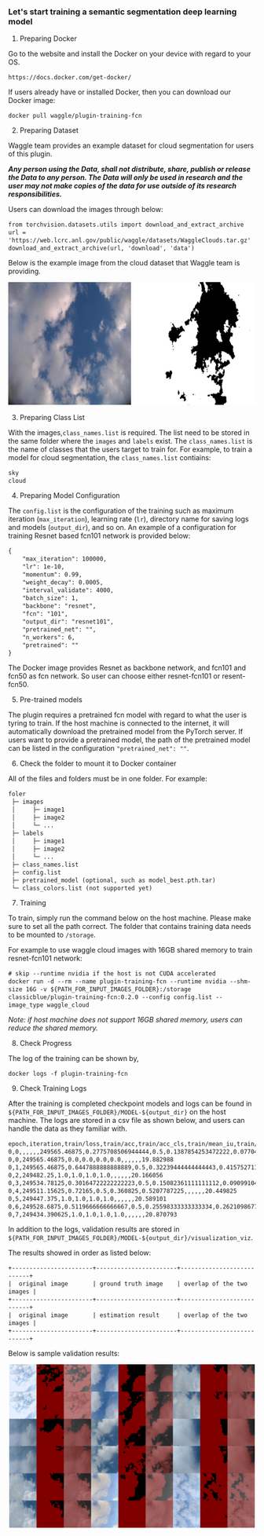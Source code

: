 ### Let's start training a semantic segmentation deep learning model
  
1) Preparing Docker

Go to the website and install the Docker on your device with regard to your OS.
```
https://docs.docker.com/get-docker/
```

If users already have or installed Docker, then you can download our Docker image:
```
docker pull waggle/plugin-training-fcn
```

2) Preparing Dataset

Waggle team provides an example dataset for cloud segmentation for users of this plugin.

_**Any person using the Data, shall not distribute, share, publish or release the Data to any person. The Data will only 
be used in research and the user may not make copies of the data for use outside of its research responsibilities.**_

Users can download the images through below:

```
from torchvision.datasets.utils import download_and_extract_archive
url = 'https://web.lcrc.anl.gov/public/waggle/datasets/WaggleClouds.tar.gz'
download_and_extract_archive(url, 'download', 'data')
```

Below is the example image from the cloud dataset that Waggle team is providing.

<p align="center">
<kbd><img src="./images/image.jpg" width="250" /></kbd> <kbd><img src="./images/label.jpg" width="250" /></kbd>
</p>


3) Preparing Class List

With the images,`class_names.list` is required. The list need to be stored in the same folder where the `images` and `labels` exist. The `class_names.list` is the name of classes that the users target to train for. For example, to train a model for cloud segmentation, the `class_names.list` contiains:
```
sky
cloud
```

4) Preparing Model Configuration

The `config.list` is the configuration of the training such as maximum iteration (`max_iteration`), learning rate (`lr`),  directory name for saving logs and models (`output_dir`), and so on. An example of a configuration for training Resnet based fcn101 network is provided below: 
```
{
    "max_iteration": 100000, 
    "lr": 1e-10, 
    "momentum": 0.99, 
    "weight_decay": 0.0005, 
    "interval_validate": 4000,
    "batch_size": 1,
    "backbone": "resnet",
    "fcn": "101",
    "output_dir": "resnet101",
    "pretrained_net": "",
    "n_workers": 6,
    "pretrained": ""
}
```

The Docker image provides Resnet as backbone network, and fcn101 and fcn50 as fcn network. So user can choose either resnet-fcn101 or resent-fcn50.


5) Pre-trained models

The plugin requires a pretrained fcn model with regard to what the user is tyring to train. If the host machine is connected to the internet, it will automatically download the pretrained model from the PyTorch server. If users want to provide a pretrained model, the path of the pretrained model can be listed in the configuration `"pretrained_net": ""`.


6) Check the folder to mount it to Docker container

All of the files and folders must be in one folder. For example:
```
foler
 ├─ images
 │     ├─ image1
 │     ├─ image2
 │     └─ ...      
 ├─ labels
 │     ├─ image1
 │     ├─ image2
 │     └─ ...
 ├─ class_names.list
 ├─ config.list
 ├─ pretrained_model (optional, such as model_best.pth.tar)
 └─ class_colors.list (not supported yet)
```


7) Training

To train, simply run the command below on the host machine. Please make sure to set all the path correct. The folder that contains training data needs to be mounted to `/storage`.

For example to use waggle cloud images with 16GB shared memory to train resnet-fcn101 network:
```
# skip --runtime nvidia if the host is not CUDA accelerated
docker run -d --rm --name plugin-training-fcn --runtime nvidia --shm-size 16G -v ${PATH_FOR_INPUT_IMAGES_FOLDER}:/storage classicblue/plugin-training-fcn:0.2.0 --config config.list --image_type waggle_cloud
```

_Note: if host machine does not support 16GB shared memory, users can reduce the shared memory._

8) Check Progress

The log of the training can be shown by,

```
docker logs -f plugin-training-fcn
```

9) Check Training Logs

After the training is completed checkpoint models and logs can be found in `${PATH_FOR_INPUT_IMAGES_FOLDER}/MODEL-${output_dir}` on the host machine. The logs are stored in a csv file as shown below, and users can handle the data as they familiar with.

```
epoch,iteration,train/loss,train/acc,train/acc_cls,train/mean_iu,train/fwavacc,valid/loss,valid/acc,valid/acc_cls,valid/mean_iu,valid/fwavacc,elapsed_time
0,0,,,,,,249565.46875,0.2775708506944444,0.5,0.1387854253472222,0.07704557715523756,19.109297
0,0,249565.46875,0.0,0.0,0.0,0.0,,,,,,19.882988
0,1,249565.46875,0.6447888888888889,0.5,0.32239444444444443,0.41575271123456786,,,,,,20.023459
0,2,249482.25,1.0,1.0,1.0,1.0,,,,,,20.166056
0,3,249534.78125,0.30164722222222223,0.5,0.15082361111111112,0.09099104667438272,,,,,,20.306398
0,4,249511.15625,0.72165,0.5,0.360825,0.5207787225,,,,,,20.449825
0,5,249447.375,1.0,1.0,1.0,1.0,,,,,,20.589101
0,6,249528.6875,0.5119666666666667,0.5,0.25598333333333334,0.2621098677777778,,,,,,20.73057
0,7,249434.390625,1.0,1.0,1.0,1.0,,,,,,20.870793
```

In addition to the logs, validation results are stored in `${PATH_FOR_INPUT_IMAGES_FOLDER}/MODEL-${output_dir}/visualization_viz`. 

The results showed in order as listed below:
```
+-----------------------+-----------------------+---------------------------+
|  original image       | ground truth image    | overlap of the two images |
+-----------------------+-----------------------+---------------------------+
|  original image       | estimation result     | overlap of the two images |
+-----------------------+-----------------------+---------------------------+
```

Below is sample validation results:

<p align="center">
<img src="./images/iter000000100000.jpg" width="500"/>
</p>

